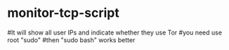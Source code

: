 # monitor-tcp-script
#It will show all user IPs and indicate whether they use Tor
#you need use root "sudo"
#then "sudo bash" works better
